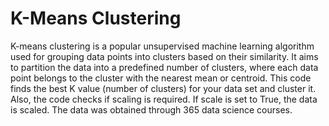 # K-Means Clustering
K-means clustering is a popular unsupervised machine learning algorithm used for grouping data points into clusters based on their similarity. It aims to partition the data into a predefined number of clusters, where each data point belongs to the cluster with the nearest mean or centroid. This code finds the best K value (number of clusters) for your data set and cluster it. Also, the code checks if scaling is required. If scale is set to True, the data is scaled. The data was obtained through 365 data science courses.
